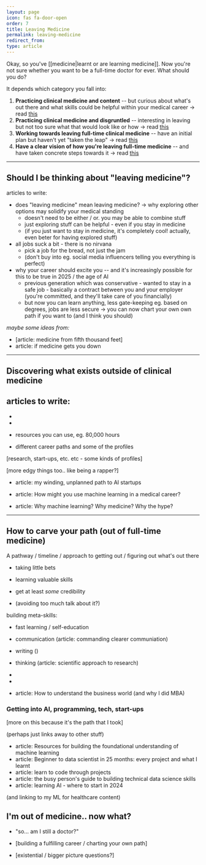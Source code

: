```yaml
---
layout: page
icon: fas fa-door-open
order: 7
title: Leaving Medicine
permalink: leaving-medicine
redirect_from: 
type: article
---
```



Okay, so you've [[medicine|learnt or are learning medicine]]. Now you're not sure whether you want to be a full-time doctor for ever. What should you do?

It depends which category you fall into:
1. **Practicing clinical medicine and content** -- but curious about what's out there and what skills could be helpful within your medical career -> read [this](/leaving-medicine#should-i-be-thinking-about-leaving-medicine)
2. **Practicing clinical medicine and disgruntled** -- interesting in leaving but not too sure what that would look like or how -> read [this](/leaving-medicine#discovering-what-exists-outside-of-clinical-medicine)
3. **Working towards leaving full-time clinical medicine** -- have an initial plan but haven't yet "taken the leap" -> read [this](/leaving-medicine#how-to-carve-your-path-out-of-full-time-medicine)
4. **Have a clear vision of how you're leaving full-time medicine** -- and have taken concrete steps towards it -> read [this](/leaving-medicine#how-to-carve-your-path-out-of-full-time-medicine)

<!-- {% include embed/tweet.html user="ChrisLovejoy_" id="1869435197080449118" %} -->


---


## Should I be thinking about "leaving medicine"?

articles to write:
- does "leaving medicine" mean leaving medicine? -> why exploring other options may solidify your medical standing
    - doesn't need to be either / or. you may be able to combine stuff
    - just exploring stuff can be helpful - even if you stay in medicine
    - (if you just want to stay in medicine, it's completely cool! actually, even beter for having explored stuff)
- all jobs suck a bit - there is no nirvana
    - pick a job for the bread, not just the jam
    - (don't buy into eg. social media influencers telling you everything is perfect)
- why your career should excite you -- and it's increasingly possible for this to be true in 2025 / the age of AI
    - previous generation which was conservative - wanted to stay in a safe job - basically a contract between you and your employer (you're committed, and they'll take care of you financially)
    - but now you can learn anything, less gate-keeping eg. based on degrees, jobs are less secure -> you can now chart your own own path if you want to (and I think you should)


*maybe some ideas from:*
- [article: medicine from fifth thousand feet]
- article: if medicine gets you down


---


## Discovering what exists outside of clinical medicine

articles to write:
- 
- 
- 



- resources you can use, eg. 80,000 hours
- different career paths and some of the profiles


[research, start-ups, etc. etc - some kinds of profiles]

[more edgy things too.. like being a rapper?]



- article: my winding, unplanned path to AI startups


- article: How might you use machine learning in a medical career?
- article: Why machine learning? Why medicine? Why the hype?



---

## How to carve your path (out of full-time medicine)

A pathway / timeline / approach to getting out / figuring out what's out there

- taking little bets
- learning valuable skills
- get at least *some* credibility



- (avoiding too much talk about it?)


building meta-skills:
- fast learning / self-education
- communication (article: commanding clearer communiation)
- writing ()
- thinking (article: scientific approach to research)
- 
- 



- article: How to understand the business world (and why I did MBA)



### Getting into AI, programming, tech, start-ups
[more on this because it's the path that I took]

(perhaps just links away to other stuff)

- article: Resources for building the foundational understanding of machine learning
- article: Beginner to data scientist in 25 months: every project and what I learnt
- article: learn to code through projects
- article: the busy person's guide to building technical data science skills
- article: learning AI - where to start in 2024


(and linking to my ML for healthcare content)


## I'm out of medicine.. now what?

- "so... am I still a doctor?"
- [building a fulfilling career / charting your own path]

- [existential / bigger picture questions?]


